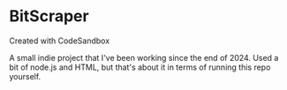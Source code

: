 # BitScraper
Created with CodeSandbox

A small indie project that I've been working since the end of 2024. Used a bit of node.js and HTML, but that's about it in terms of running this repo yourself.
